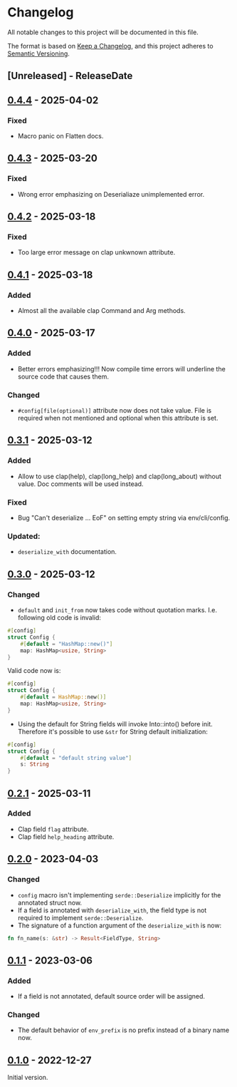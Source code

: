 # Changelog
All notable changes to this project will be documented in this file.

The format is based on [Keep a Changelog](https://keepachangelog.com/en/1.0.0/),
and this project adheres to [Semantic Versioning](https://semver.org/spec/v2.0.0.html).

## [Unreleased] - ReleaseDate
## [0.4.4](https://github.com/3xMike/config-manager/releases/tag/0.4.4) - 2025-04-02
### Fixed
- Macro panic on Flatten docs.

## [0.4.3](https://github.com/3xMike/config-manager/releases/tag/0.4.3) - 2025-03-20
### Fixed
- Wrong error emphasizing on Deserialiaze unimplemented error.

## [0.4.2](https://github.com/3xMike/config-manager/releases/tag/0.4.2) - 2025-03-18
### Fixed
- Too large error message on clap unkwnown attribute.

## [0.4.1](https://github.com/3xMike/config-manager/releases/tag/0.4.1) - 2025-03-18
### Added
- Almost all the available clap Command and Arg methods.

## [0.4.0](https://github.com/3xMike/config-manager/releases/tag/0.4.0) - 2025-03-17
### Added
- Better errors emphasizing!!! Now compile time errors will underline the source code that causes them.
### Changed
- `#config[file(optional)]` attribute now does not take value. File is required when not mentioned and optional when this attribute is set.

## [0.3.1](https://github.com/3xMike/config-manager/releases/tag/0.3.1) - 2025-03-12
### Added
- Allow to use clap(help), clap(long_help) and clap(long_about) without value.
Doc comments will be used instead.
### Fixed
- Bug "Can't deserialize ... EoF" on setting empty string via env/cli/config.
### Updated:
- `deserialize_with` documentation.

## [0.3.0](https://github.com/3xMike/config-manager/releases/tag/0.3.0) - 2025-03-12
### Changed
- `default` and `init_from` now takes code without quotation marks. I.e. following old code is invalid:
```rust
#[config]
struct Config {
    #[default = "HashMap::new()"]
    map: HashMap<usize, String>
}
```
Valid code now is:
```rust
#[config]
struct Config {
    #[default = HashMap::new()]
    map: HashMap<usize, String>
}
```
- Using the default for String fields will invoke Into::into() before init.
Therefore it's possible to use `&str` for String default initialization:
```rust
#[config]
struct Config {
    #[default = "default string value"]
    s: String
}
```

## [0.2.1](https://github.com/3xMike/config-manager/releases/tag/0.2.1) - 2025-03-11
### Added
- Clap field `flag` attribute.
- Clap field `help_heading` attribute.

## [0.2.0](https://github.com/3xMike/config-manager/releases/tag/0.2.0) - 2023-04-03
### Changed
- `config` macro isn't implementing `serde::Deserialize` implicitly for the annotated struct now.
- If a field is annotated with `deserialize_with`, the field type is not required to implement `serde::Deserialize`.
- The signature of a function argument of the `deserialize_with` is now: 
```rust
fn fn_name(s: &str) -> Result<FieldType, String>
```

## [0.1.1](https://github.com/3xMike/config-manager/releases/tag/0.1.1) - 2023-03-06
### Added
- If a field is not annotated, default source order will be assigned.
### Changed
- The default behavior of `env_prefix` is no prefix instead of a binary name now.
## [0.1.0](https://github.com/3xMike/config-manager/releases/tag/0.1.0) - 2022-12-27
Initial version.